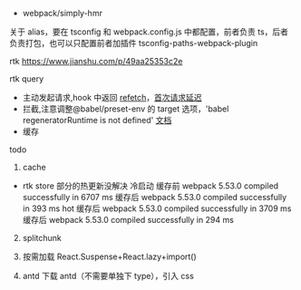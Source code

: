 - webpack/simply-hmr

关于 alias，要在 tsconfig 和 webpack.config.js 中都配置，前者负责 ts，后者负责打包，也可以只配置前者加插件 tsconfig-paths-webpack-plugin

rtk
https://www.jianshu.com/p/49aa25353c2e

rtk query

- 主动发起请求,hook 中返回 [refetch](https://redux-toolkit.js.org/rtk-query/usage/queries)，[首次请求延迟](https://redux-toolkit.js.org/rtk-query/usage/conditional-fetching)
- 拦截,注意调整@babel/preset-env 的 target 选项，'babel regeneratorRuntime is not defined' [文档](https://redux-toolkit.js.org/rtk-query/usage/customizing-queries)
- 缓存

todo

1. cache

- rtk store 部分的热更新没解决
  冷启动
  缓存前 webpack 5.53.0 compiled successfully in 6707 ms
  缓存后 webpack 5.53.0 compiled successfully in 393 ms
  hot
  缓存后 webpack 5.53.0 compiled successfully in 3709 ms
  缓存后 webpack 5.53.0 compiled successfully in 294 ms

2. splitchunk

3. 按需加载
   React.Suspense+React.lazy+import()

4. antd
   下载 antd（不需要单独下 type），引入 css
